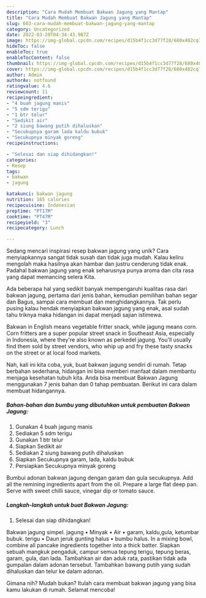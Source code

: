 ```yaml
---
description: "Cara Mudah Membuat Bakwan Jagung yang Mantap"
title: "Cara Mudah Membuat Bakwan Jagung yang Mantap"
slug: 603-cara-mudah-membuat-bakwan-jagung-yang-mantap
category: Uncategorized
date: 2022-03-20T04:34:43.987Z
image: https://img-global.cpcdn.com/recipes/d15b4f1cc3d77f28/680x482cq70/bakwan-jagung-foto-resep-utama.jpg
hideToc: false
enableToc: true
enableTocContent: false
thumbnail: https://img-global.cpcdn.com/recipes/d15b4f1cc3d77f28/680x482cq70/bakwan-jagung-foto-resep-utama.jpg
cover: https://img-global.cpcdn.com/recipes/d15b4f1cc3d77f28/680x482cq70/bakwan-jagung-foto-resep-utama.jpg
author: Admin
authorAv: notfound
ratingvalue: 4.6
reviewcount: 11
recipeingredient:
- "4 buah jagung manis"
- "5 sdm terigu"
- "1 btr telur"
- "Sedikit air"
- "2 siung bawang putih dihaluskan"
- "Secukupnya garam lada kaldu bubuk"
- "Secukupnya minyak goreng"
recipeinstructions:

- "Selesai dan siap dihidangkan!"
categories:
- Resep
tags:
- bakwan
- jagung

katakunci: bakwan jagung 
nutrition: 165 calories
recipecuisine: Indonesian
preptime: "PT17M"
cooktime: "PT47M"
recipeyield: "3"
recipecategory: Lunch

---
```





Sedang mencari inspirasi resep bakwan jagung yang unik? Cara menyiapkannya sangat tidak susah dan tidak juga mudah. Kalau keliru mengolah maka hasilnya akan hambar dan justru cenderung tidak enak. Padahal bakwan jagung yang enak seharusnya punya aroma dan cita rasa yang dapat memancing selera Kita.





Ada beberapa hal yang sedikit banyak mempengaruhi kualitas rasa dari bakwan jagung, pertama dari jenis bahan, kemudian pemilihan bahan segar dan Bagus, sampai cara membuat dan menghidangkannya. Tak perlu pusing kalau hendak menyiapkan bakwan jagung yang enak,      asal sudah tahu triknya maka hidangan ini dapat menjadi sajian istimewa.














Bakwan in English means vegetable fritter snack, while jagung means corn. Corn fritters are a super popular street snack in Southeast Asia, especially in Indonesia, where they&#39;re also known as perkedel jagung. You&#39;ll usually find them sold by street vendors, who whip up and fry these tasty snacks on the street or at local food markets.






Nah, kali ini kita coba, yuk, buat bakwan jagung sendiri di rumah. Tetap berbahan sederhana, hidangan ini bisa memberi manfaat dalam membantu menjaga kesehatan tubuh kita. Anda bisa membuat Bakwan Jagung menggunakan 7 jenis bahan dan 0 tahap pembuatan. Berikut ini cara dalam membuat hidangannya.

<!--inarticleads1-->

##### Bahan-bahan dan bumbu yang dibutuhkan untuk pembuatan Bakwan Jagung:

1. Gunakan 4 buah jagung manis
1. Sediakan 5 sdm terigu
1. Gunakan 1 btr telur
1. Siapkan Sedikit air
1. Sediakan 2 siung bawang putih dihaluskan
1. Siapkan Secukupnya garam, lada, kaldu bubuk
1. Persiapkan Secukupnya minyak goreng


Bumbui adonan bakwan jagung dengan garam dan gula secukupnya. Add all the remining ingredients apart from the oil. Prepare a large flat deep pan. Serve with sweet chilli sauce, vinegar dip or tomato sauce. 

<!--inarticleads2-->

##### Langkah-langkah untuk buat Bakwan Jagung:


1. Selesai dan siap dihidangkan!

Bakwan jagung simpel. jagung • Minyak • Air • garam, kaldu,gula, ketumbar bubuk. terigu • Daun jeruk gunting halus • bumbu halus. In a mixing bowl, combine all pancake ingredients together into a thick batter. Siapkan sebuah mangkuk pengaduk, campur semua tepung terigu, tepung beras, garam, gula, dan lada. Tambahkan air dan aduk rata, pastikan tidak ada gumpalan dalam adonan tersebut. Tambahkan bawang putih yang sudah dihaluskan dan telur ke dalam adonan. 

Gimana nih? Mudah bukan? Itulah cara membuat bakwan jagung yang bisa kamu lakukan di rumah. Selamat mencoba!
